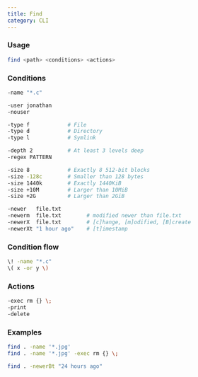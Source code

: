 ```yaml
---
title: Find
category: CLI
---
```


### Usage

```bash
find <path> <conditions> <actions>
```

### Conditions

```bash
-name "*.c"
```

```bash
-user jonathan
-nouser
```

```bash
-type f            # File
-type d            # Directory
-type l            # Symlink
```

```bash
-depth 2           # At least 3 levels deep
-regex PATTERN
```

```bash
-size 8            # Exactly 8 512-bit blocks 
-size -128c        # Smaller than 128 bytes
-size 1440k        # Exactly 1440KiB
-size +10M         # Larger than 10MiB
-size +2G          # Larger than 2GiB
```

```bash
-newer   file.txt
-newerm  file.txt        # modified newer than file.txt
-newerX  file.txt        # [c]hange, [m]odified, [B]create
-newerXt "1 hour ago"    # [t]imestamp
```

### Condition flow

```bash
\! -name "*.c"
\( x -or y \)
```

### Actions

```bash
-exec rm {} \;
-print
-delete
```

### Examples

```bash
find . -name '*.jpg'
find . -name '*.jpg' -exec rm {} \;
```

```bash
find . -newerBt "24 hours ago"
```
